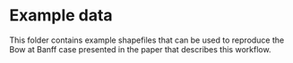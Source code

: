 # Example data
This folder contains example shapefiles that can be used to reproduce the Bow at Banff case presented in the paper that describes this workflow. 